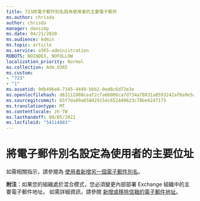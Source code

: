 ```yaml
---
title: 723將電子郵件別名設為使用者的主要電子郵件
ms.author: chrisda
author: chrisda
manager: dansimp
ms.date: 04/21/2020
ms.audience: Admin
ms.topic: article
ms.service: o365-administration
ROBOTS: NOINDEX, NOFOLLOW
localization_priority: Normal
ms.collection: Adm_O365
ms.custom:
- "723"
- "1"
ms.assetid: 9db496e8-7345-4449-bbb2-0ed8c6d72e3e
ms.openlocfilehash: d63112808ceaf2cfa66006ca7d734a78831a8593242af0a9e5ad86787e67cf1a
ms.sourcegitcommit: b5f7da89a650d2915dc652449623c78be6247175
ms.translationtype: MT
ms.contentlocale: zh-TW
ms.lasthandoff: 08/05/2021
ms.locfileid: "54114883"
---
```

# <a name="make-an-email-alias-the-primary-address-for-a-user"></a>將電子郵件別名設定為使用者的主要位址

如需相關指示，請參閱為 [使用者新增另一個電子郵件別名](https://docs.microsoft.com/microsoft-365/admin/email/add-another-email-alias-for-a-user)。

**附注**：如果您的組織處於混合模式，您必須變更內部部署 Exchange 組織中的主要電子郵件地址。 如需詳細資訊，請參閱 [新增或移除信箱的電子郵件地址](https://technet.microsoft.com/library/bb123794.aspx)。
